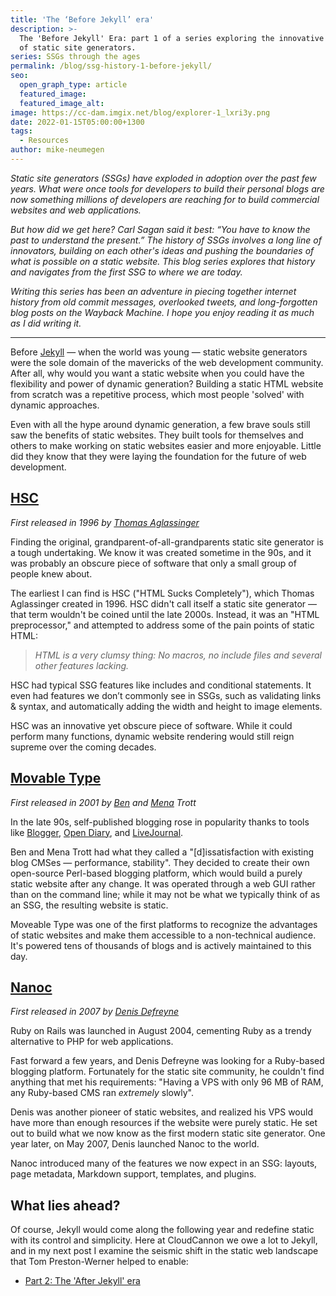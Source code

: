 ```yaml
---
title: 'The ‘Before Jekyll’ era'
description: >-
  The 'Before Jekyll' Era: part 1 of a series exploring the innovative history
  of static site generators.
series: SSGs through the ages
permalink: /blog/ssg-history-1-before-jekyll/
seo:
  open_graph_type: article
  featured_image:
  featured_image_alt:
image: https://cc-dam.imgix.net/blog/explorer-1_lxri3y.png
date: 2022-01-15T05:00:00+1300
tags:
  - Resources
author: mike-neumegen
---
```

*Static site generators (SSGs) have exploded in adoption over the past few years. What were once tools for developers to build their personal blogs are now something millions of developers are reaching for to build commercial websites and web applications.*

*But how did we get here? Carl Sagan said it best: “You have to know the past to understand the present.” The history of SSGs involves a long line of innovators, building on each other's ideas and pushing the boundaries of what is possible on a static website. This blog series explores that history and navigates from the first SSG to where we are today.*

*Writing this series has been an adventure in piecing together internet history from old commit messages, overlooked tweets, and long-forgotten blog posts on the Wayback Machine. I hope you enjoy reading it as much as I did writing it.*

---

Before [Jekyll](https://jekyllrb.com/) — when the world was young — static website generators were the sole domain of the mavericks of the web development community. After all, why would you want a static website when you could have the flexibility and power of dynamic generation? Building a static HTML website from scratch was a repetitive process, which most people 'solved' with dynamic approaches.

Even with all the hype around dynamic generation, a few brave souls still saw the benefits of static websites. They built tools for themselves and others to make working on static websites easier and more enjoyable. Little did they know that they were laying the foundation for the future of web development.

## [HSC](https://github.com/mbethke/hsc)

*First released in 1996 by [Thomas Aglassinger](https://twitter.com/taglassinger)*

Finding the original, grandparent-of-all-grandparents static site generator is a tough undertaking. We know it was created sometime in the 90s, and it was probably an obscure piece of software that only a small group of people knew about.

The earliest I can find is HSC ("HTML Sucks Completely"), which Thomas Aglassinger created in 1996. HSC didn't call itself a static site generator — that term wouldn't be coined until the late 2000s. Instead, it was an "HTML preprocessor," and attempted to address some of the pain points of static HTML:

> *HTML is a very clumsy thing: No macros, no include files and several other features lacking.*

HSC had typical SSG features like includes and conditional statements. It even had features we don’t commonly see in SSGs, such as validating links & syntax, and automatically adding the width and height to image elements.

HSC was an innovative yet obscure piece of software. While it could perform many functions, dynamic website rendering would still reign supreme over the coming decades.

## [Movable Type](https://www.movabletype.org/)

*First released in 2001 by [Ben](https://twitter.com/btrott) and [Mena](https://twitter.com/dollarshort) Trott*

In the late 90s, self-published blogging rose in popularity thanks to tools like [Blogger](https://www.blogger.com/), [Open Diary](https://www.opendiary.com/), and [LiveJournal](https://www.livejournal.com/).

Ben and Mena Trott had what they called a "\[d\]issatisfaction with existing blog CMSes — performance, stability". They decided to create their own open-source Perl-based blogging platform, which would build a purely static website after any change. It was operated through a web GUI rather than on the command line; while it may not be what we typically think of as an SSG, the resulting website is static.

Moveable Type was one of the first platforms to recognize the advantages of static websites and make them accessible to a non-technical audience. It's powered tens of thousands of blogs and is actively maintained to this day.

## [Nanoc](https://github.com/nanoc/nanoc) 

*First released in 2007 by [Denis Defreyne](https://twitter.com/ddfreyne)* 

Ruby on Rails was launched in August 2004, cementing Ruby as a trendy alternative to PHP for web applications.

Fast forward a few years, and Denis Defreyne was looking for a Ruby-based blogging platform. Fortunately for the static site community, he couldn't find anything that met his requirements: "Having a VPS with only 96 MB of RAM, any Ruby-based CMS ran *extremely* slowly".

Denis was another pioneer of static websites, and realized his VPS would have more than enough resources if the website were purely static. He set out to build what we now know as the first modern static site generator. One year later, on May 2007, Denis launched Nanoc to the world.

Nanoc introduced many of the features we now expect in an SSG: layouts, page metadata, Markdown support, templates, and plugins.

## What lies ahead?

Of course, Jekyll would come along the following year and redefine static with its control and simplicity. Here at CloudCannon we owe a lot to Jekyll, and in my next post I examine the seismic shift in the static web landscape that Tom Preston-Werner helped to enable:

* [Part 2: The 'After Jekyll' era](/blog/ssg-history-2-after-jekyll/)
